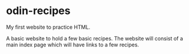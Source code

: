 # odin-recipes
My first website to practice HTML. 

A basic website to hold a few basic recipes. The website will consist of a main index page which will have links to a few recipes.

